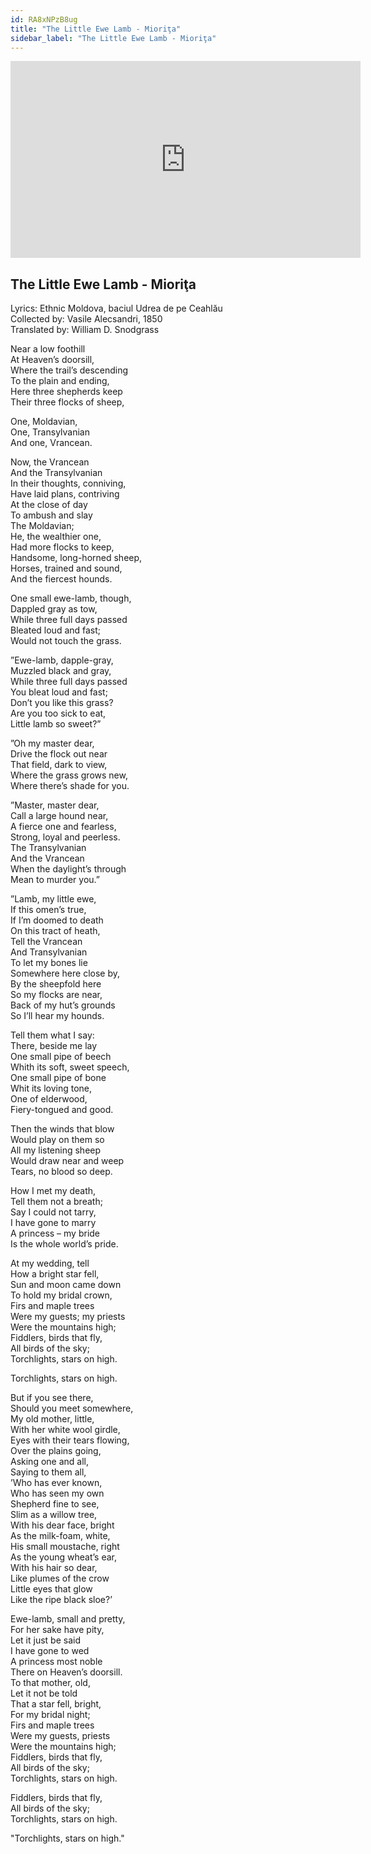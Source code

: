 ```yaml
---
id: RA8xNPzB8ug
title: "The Little Ewe Lamb - Mioriţa"
sidebar_label: "The Little Ewe Lamb - Mioriţa"
---
```


<div class="video-float-container">
  <iframe
    width="560"
    height="315"
    src="https://www.youtube.com/embed/RA8xNPzB8ug"
    title="YouTube video player"
    frameborder="0"
    allow="accelerometer; autoplay; clipboard-write; encrypted-media; gyroscope; picture-in-picture; web-share"
    referrerpolicy="strict-origin-when-cross-origin"
    allowfullscreen
  ></iframe>
</div>

## The Little Ewe Lamb - Mioriţa

Lyrics: Ethnic Moldova, baciul Udrea de pe Ceahlău  
Collected by: Vasile Alecsandri, 1850  
Translated by: William D. Snodgrass

Near a low foothill  
At Heaven’s doorsill,  
Where the trail’s descending  
To the plain and ending,  
Here three shepherds keep  
Their three flocks of sheep,

One, Moldavian,  
One, Transylvanian  
And one, Vrancean.

Now, the Vrancean  
And the Transylvanian  
In their thoughts, conniving,  
Have laid plans, contriving  
At the close of day  
To ambush and slay  
The Moldavian;  
He, the wealthier one,  
Had more flocks to keep,  
Handsome, long-horned sheep,  
Horses, trained and sound,  
And the fiercest hounds.

One small ewe-lamb, though,  
Dappled gray as tow,  
While three full days passed  
Bleated loud and fast;  
Would not touch the grass.

”Ewe-lamb, dapple-gray,  
Muzzled black and gray,  
While three full days passed  
You bleat loud and fast;  
Don’t you like this grass?  
Are you too sick to eat,  
Little lamb so sweet?”

”Oh my master dear,  
Drive the flock out near  
That field, dark to view,  
Where the grass grows new,  
Where there’s shade for you.

”Master, master dear,  
Call a large hound near,  
A fierce one and fearless,  
Strong, loyal and peerless.  
The Transylvanian  
And the Vrancean  
When the daylight’s through  
Mean to murder you.”

”Lamb, my little ewe,  
If this omen’s true,  
If I’m doomed to death  
On this tract of heath,  
Tell the Vrancean  
And Transylvanian  
To let my bones lie  
Somewhere here close by,  
By the sheepfold here  
So my flocks are near,  
Back of my hut’s grounds  
So I’ll hear my hounds.

Tell them what I say:  
There, beside me lay  
One small pipe of beech  
Whith its soft, sweet speech,  
One small pipe of bone  
Whit its loving tone,  
One of elderwood,  
Fiery-tongued and good.

Then the winds that blow  
Would play on them so  
All my listening sheep  
Would draw near and weep  
Tears, no blood so deep.

How I met my death,  
Tell them not a breath;  
Say I could not tarry,  
I have gone to marry  
A princess – my bride  
Is the whole world’s pride.

At my wedding, tell  
How a bright star fell,  
Sun and moon came down  
To hold my bridal crown,  
Firs and maple trees  
Were my guests; my priests  
Were the mountains high;  
Fiddlers, birds that fly,  
All birds of the sky;  
Torchlights, stars on high.

Torchlights, stars on high.

But if you see there,  
Should you meet somewhere,  
My old mother, little,  
With her white wool girdle,  
Eyes with their tears flowing,  
Over the plains going,  
Asking one and all,  
Saying to them all,  
’Who has ever known,  
Who has seen my own  
Shepherd fine to see,  
Slim as a willow tree,  
With his dear face, bright  
As the milk-foam, white,  
His small moustache, right  
As the young wheat’s ear,  
With his hair so dear,  
Like plumes of the crow  
Little eyes that glow  
Like the ripe black sloe?’

Ewe-lamb, small and pretty,  
For her sake have pity,  
Let it just be said  
I have gone to wed  
A princess most noble  
There on Heaven’s doorsill.  
To that mother, old,  
Let it not be told  
That a star fell, bright,  
For my bridal night;  
Firs and maple trees  
Were my guests, priests  
Were the mountains high;  
Fiddlers, birds that fly,  
All birds of the sky;  
Torchlights, stars on high.

Fiddlers, birds that fly,  
All birds of the sky;  
Torchlights, stars on high.

"Torchlights, stars on high."
